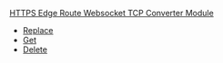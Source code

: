 
[HTTPS Edge Route Websocket TCP Converter Module](#api-edge-route-websocket-tcp-converter-module)
- [Replace](#api-edge-route-websocket-tcp-converter-module-replace)
- [Get](#api-edge-route-websocket-tcp-converter-module-get)
- [Delete](#api-edge-route-websocket-tcp-converter-module-delete)

